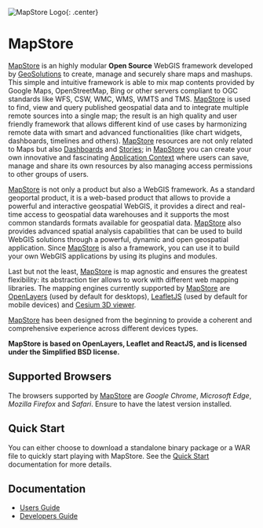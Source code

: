 ![MapStore Logo](https://github.com/geosolutions-it/MapStore2/blob/master/MapStore2.png?raw=true){: .center}

# MapStore
[MapStore](https://mapstore.geosolutionsgroup.com/mapstore/#/) is an highly modular **Open Source** WebGIS framework developed by [GeoSolutions](https://www.geo-solutions.it/) to create, manage and securely 
share maps and mashups. This simple and intuitive framework is able to mix map contents provided by Google Maps, OpenStreetMap, 
Bing or other servers compliant to OGC standards like WFS, CSW, WMC, WMS, WMTS and TMS. 
[MapStore](https://mapstore.geosolutionsgroup.com/mapstore/#/) is used to find, view and query published geospatial data and to integrate multiple remote sources into a single map; the result is
an high quality and user friendly framework that allows different kind of use cases by harmonizing remote data with smart and advanced 
functionalities (like chart widgets, dashboards, timelines and others).
[MapStore](https://mapstore.geosolutionsgroup.com/mapstore/#/) resources are not only related to Maps but also [Dashboards](https://mapstore.readthedocs.io/en/latest/user-guide/exploring-dashboards/) and [Stories](https://mapstore.readthedocs.io/en/latest/user-guide/exploring-stories/); in [MapStore](https://mapstore.geosolutionsgroup.com/mapstore/#/) you can create your own innovative and fascinating 
[Application Context](https://mapstore.readthedocs.io/en/latest/user-guide/managing-contexts/) where users can save, manage and share its own resources by also managing access permissions to other groups of users.

[MapStore](https://mapstore.geosolutionsgroup.com/mapstore/#/) is not only a product but also a WebGIS framework. As a standard geoportal product, it is a web-based product that allows to provide a powerful and interactive geospatial WebGIS, it provides a direct and real-time access to geospatial data warehouses and it supports the most common  standards formats available for geospatial data. 
[MapStore](https://mapstore.geosolutionsgroup.com/mapstore/#/) also provides advanced spatial analysis capabilities that can be used to build WebGIS solutions through a powerful, dynamic and open 
geospatial application. Since [MapStore](https://mapstore.geosolutionsgroup.com/mapstore/#/) is also a framework, you can use it to build your own WebGIS applications by using its plugins and modules.

Last but not the least, [MapStore](https://mapstore.geosolutionsgroup.com/mapstore/#/) is map agnostic and ensures the greatest flexibility: its abstraction tier allows to work with different web mapping libraries.
The mapping engines currently supported by [MapStore](https://mapstore.geosolutionsgroup.com/mapstore/#/) are [OpenLayers](https://openlayers.org/) (used by default for desktops), [LeafletJS](https://leafletjs.com/) (used by default for mobile devices) and [Cesium 3D viewer](https://cesiumjs.org/).

[MapStore](https://mapstore.geosolutionsgroup.com/mapstore/#/) has been designed from the beginning to provide a coherent and comprehensive experience across different devices types.

**MapStore  is based on OpenLayers, Leaflet and ReactJS, and is licensed under the Simplified BSD license.**

## Supported Browsers

The browsers supported by [MapStore](https://mapstore.geosolutionsgroup.com/mapstore/#/) are *Google Chrome*, *Microsoft Edge*, *Mozilla Firefox* and *Safari*. Ensure to have the latest version installed. 

## Quick Start

You can either choose to download a standalone binary package or a WAR file to quickly start playing with MapStore. See the [Quick Start](quick-start.md#quick-start) documentation for more details.

## Documentation
 * [Users Guide](user-guide/home-page.md#home-page)
 * [Developers Guide](developer-guide/index.md#quick-setup-and-run)
